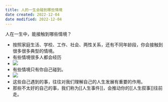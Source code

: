 ```yaml
---
title: 人的一生会碰到哪些情境
date created: 2022-12-04
date modified: 2022-12-04
---
```


人在一生中，能接触到哪些情境？
-   按照家庭生活、学校、工作、社会、两性关系，还有不同年龄段，你会接触到很多很多典型的情境。
-   有些情境很多人都会经历
-   ![](https://xxpic.oss-cn-qingdao.aliyuncs.com/pic/20220227225122.png)
-   有些情境只有你自己碰到。
-   ![](https://xxpic.oss-cn-qingdao.aliyuncs.com/pic/20220227225225.png)
-   这些自己遇到的事，往往对我们理解自己的人生发展有重要的作用。
-   那些不太好的自己的事，我们称为[[人生事件]]，会推动你的[[人生叙事]]往前走。